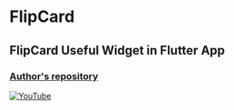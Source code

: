 # FlipCard
## FlipCard Useful Widget in Flutter App
### [Author's repository](https://github.com/TheTechDesigner/FlipCard)

[![YouTube](https://img.youtube.com/vi/Dw7bz2gKvy0/0.jpg)](https://youtu.be/Dw7bz2gKvy0 "FlipCard Useful Widget in Flutter App")
